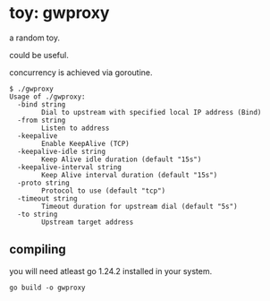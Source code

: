 # toy: gwproxy

a random toy.

could be useful.

concurrency is achieved via goroutine.

```
$ ./gwproxy
Usage of ./gwproxy:
  -bind string
        Dial to upstream with specified local IP address (Bind)
  -from string
        Listen to address
  -keepalive
        Enable KeepAlive (TCP)
  -keepalive-idle string
        Keep Alive idle duration (default "15s")
  -keepalive-interval string
        Keep Alive interval duration (default "15s")
  -proto string
        Protocol to use (default "tcp")
  -timeout string
        Timeout duration for upstream dial (default "5s")
  -to string
        Upstream target address
```

## compiling

you will need atleast go 1.24.2 installed in your system.

```
go build -o gwproxy
```
